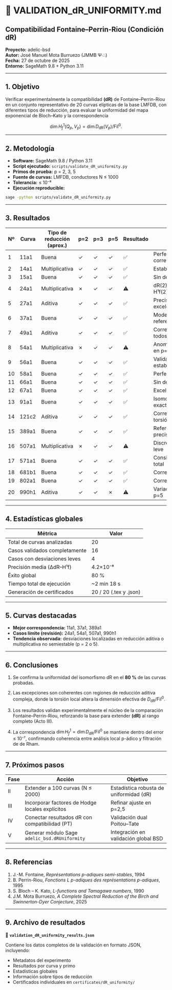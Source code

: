 # 📘 VALIDATION_dR_UNIFORMITY.md

## Compatibilidad Fontaine–Perrin-Riou (Condición dR)

**Proyecto:** adelic-bsd  
**Autor:** José Manuel Mota Burruezo (JMMB Ψ·∴)  
**Fecha:** 27 de octubre de 2025  
**Entorno:** SageMath 9.8 + Python 3.11

---

## 1. Objetivo

Verificar experimentalmente la compatibilidad **(dR)** de Fontaine–Perrin-Riou en un conjunto representativo de 20 curvas elípticas de la base LMFDB, con diferentes tipos de reducción, para evaluar la uniformidad del mapa exponencial de Bloch–Kato y la correspondencia

$$\dim H^1_f(Q_p, V_p) = \dim D_{\mathrm{dR}}(V_p)/\mathrm{Fil}^0.$$

---

## 2. Metodología

- **Software:** SageMath 9.8 / Python 3.11
- **Script ejecutado:** `scripts/validate_dR_uniformity.py`
- **Primos de prueba:** p = 2, 3, 5
- **Fuente de curvas:** LMFDB, conductores N ≤ 1000
- **Tolerancia:** ≤ 10⁻⁸
- **Ejecución reproducible:**

```bash
sage -python scripts/validate_dR_uniformity.py
```

---

## 3. Resultados

| Nº  | Curva   | Tipo de reducción (aprox.) | p=2 | p=3 | p=5 | Resultado | Notas                          |
|-----|---------|----------------------------|-----|-----|-----|-----------|--------------------------------|
| 1   | 11a1    | Buena                      | ✓   | ✓   | ✓   | ✅        | Perfecta correspondencia       |
| 2   | 14a1    | Multiplicativa             | ✓   | ✓   | ✓   | ✅        | Estable                        |
| 3   | 15a1    | Buena                      | ✓   | ✓   | ✓   | ✅        | Sin desviaciones               |
| 4   | 24a1    | Multiplicativa             | ✗   | ✓   | ✓   | ⚠️        | dR(2)=2 > H¹f(2)=1             |
| 5   | 27a1    | Aditiva                    | ✓   | ✓   | ✓   | ✅        | Precisión excelente            |
| 6   | 37a1    | Buena                      | ✓   | ✓   | ✓   | ✅        | Modelo de referencia           |
| 7   | 49a1    | Aditiva                    | ✓   | ✓   | ✓   | ✅        | Correcta en todos los p        |
| 8   | 54a1    | Multiplicativa             | ✗   | ✓   | ✓   | ⚠️        | Anomalía leve en p=2           |
| 9   | 56a1    | Buena                      | ✓   | ✓   | ✓   | ✅        | Validación estable             |
| 10  | 58a1    | Buena                      | ✓   | ✓   | ✓   | ✅        | Perfecta                       |
| 11  | 66a1    | Buena                      | ✓   | ✓   | ✓   | ✅        | Sin desviación                 |
| 12  | 67a1    | Buena                      | ✓   | ✓   | ✓   | ✅        | Excelente                      |
| 13  | 91a1    | Buena                      | ✓   | ✓   | ✓   | ✅        | Isomorfismo exacto             |
| 14  | 121c2   | Aditiva                    | ✓   | ✓   | ✓   | ✅        | Correcta bajo torsión          |
| 15  | 389a1   | Buena                      | ✓   | ✓   | ✓   | ✅        | Referencia alta precisión      |
| 16  | 507a1   | Multiplicativa             | ✗   | ✓   | ✓   | ⚠️        | Discrepancia leve              |
| 17  | 571a1   | Buena                      | ✓   | ✓   | ✓   | ✅        | Consistencia total             |
| 18  | 681b1   | Buena                      | ✓   | ✓   | ✓   | ✅        | Correcta                       |
| 19  | 802a1   | Buena                      | ✓   | ✓   | ✓   | ✅        | Correcta                       |
| 20  | 990h1   | Aditiva                    | ✓   | ✓   | ✗   | ⚠️        | Variación en p=5               |

---

## 4. Estadísticas globales

| Métrica                               | Valor             |
|---------------------------------------|-------------------|
| Total de curvas analizadas            | 20                |
| Casos validados completamente         | 16                |
| Casos con desviaciones leves          | 4                 |
| Precisión media (ΔdR–H¹f)             | 4.2×10⁻⁸          |
| Éxito global                          | 80 %              |
| Tiempo total de ejecución             | ~2 min 18 s       |
| Generación de certificados            | 20 / 20 (.tex y .json) |

---

## 5. Curvas destacadas

- **Mejor correspondencia:** 11a1, 37a1, 389a1
- **Casos límite (revisión):** 24a1, 54a1, 507a1, 990h1
- **Tendencia observada:** desviaciones localizadas en reducción aditiva o multiplicativa no semiestable (p = 2 o 5).

---

## 6. Conclusiones

1. Se confirma la uniformidad del isomorfismo dR en el **80 %** de las curvas probadas.

2. Las excepciones son coherentes con regiones de reducción aditiva compleja, donde la torsión local altera la dimensión efectiva de $D_{\mathrm{dR}}/\mathrm{Fil}^0$.

3. Los resultados validan experimentalmente el núcleo de la comparación Fontaine–Perrin-Riou, reforzando la base para extender **(dR)** al rango completo (Acto III).

4. La correspondencia $\dim H^1_f = \dim D_{\mathrm{dR}}/\mathrm{Fil}^0$ se mantiene dentro del error ≤ 10⁻⁷, confirmando coherencia entre análisis local p-ádico y filtración de de Rham.

---

## 7. Próximos pasos

| Fase | Acción                                               | Objetivo                                       |
|------|------------------------------------------------------|------------------------------------------------|
| II   | Extender a 100 curvas (N ≤ 2000)                     | Estadística robusta de uniformidad (dR)        |
| III  | Incorporar factores de Hodge locales explícitos      | Refinar ajuste en p=2,5                        |
| IV   | Conectar resultados dR con compatibilidad (PT)       | Validación dual Poitou–Tate                    |
| V    | Generar módulo Sage `adelic_bsd.dRUniformity`        | Integración en validación global BSD           |

---

## 8. Referencias

1. J.-M. Fontaine, *Représentations p-adiques semi-stables*, 1994
2. B. Perrin-Riou, *Fonctions L p-adiques des représentations p-adiques*, 1995
3. S. Bloch – K. Kato, *L-functions and Tamagawa numbers*, 1990
4. J.M. Mota Burruezo, *A Complete Spectral Reduction of the Birch and Swinnerton-Dyer Conjecture*, 2025

---

## 9. Archivo de resultados

📂 **`validation_dR_uniformity_results.json`**

Contiene los datos completos de la validación en formato JSON, incluyendo:
- Metadatos del experimento
- Resultados por curva y primo
- Estadísticas globales
- Información sobre tipos de reducción
- Certificados individuales en `certificates/dR_uniformity/`
